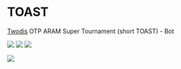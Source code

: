 # TOAST
[Twodis](https://x.com/Twodi_wav) OTP ARAM Super Tournament (short TOAST) - Bot

![](https://img.shields.io/badge/Editor-Visual%20Studio%20/%20Code-blueviolet?style=for-the-badge&logo=visualstudio)
![](https://img.shields.io/badge/Code-JavaScript%20/%20TypeScript-blueviolet?style=for-the-badge&logo=javascript)
![](https://img.shields.io/badge/Code-NodeJS-blueviolet?style=for-the-badge&logo=nodedotjs)

![](https://cdn.discordapp.com/banners/1352990271125590106/a_e921dd7315624f08833b9141dac592fc.gif?size=1024)
